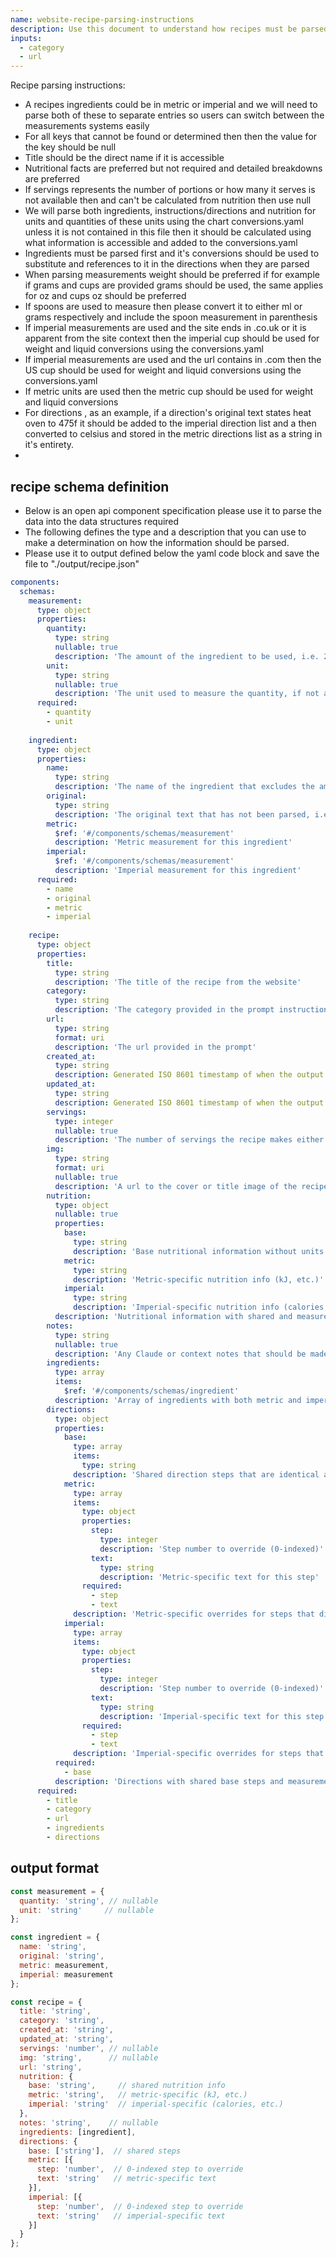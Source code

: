 ```yaml
---
name: website-recipe-parsing-instructions
description: Use this document to understand how recipes must be parsed from their html webpage source into a recipe artifact. Please use the url input below contained in the original prompt to fetch a recipe from the internet, make sure you cache the initial document to reference later. The website must be inspected for the  title, ingredients, instructions/directions and nutritional information (if available) must be identified and parsed into a standardized recipe format defined bellow. If a recipe cannot be parsed at all then a detailed explanation of what the reason should be provided as output.
inputs:
  - category
  - url
---
```


Recipe parsing instructions:
- A recipes ingredients could be in metric or imperial and we will need to parse both of these to separate entries so users can switch between the measurements systems easily
- For all keys that cannot be found or determined then then the value for the key should be null
- Title should be the direct name if it is accessible
- Nutritional facts are preferred but not required and detailed breakdowns are preferred
- If servings represents the number of portions or how many it serves is not available then and can't be calculated from nutrition then use null
- We will parse both ingredients, instructions/directions and nutrition for units and quantities of these units using the chart conversions.yaml unless it is not contained in this file then it should be calculated using what information is accessible and added to the conversions.yaml
- Ingredients must be parsed first and it's conversions should be used to substitute and references to it in the directions when they are parsed 
- When parsing measurements weight should be preferred if for example if grams and cups are provided grams should be used, the same applies for oz and cups oz should be preferred
- If spoons are used to measure then please convert it to either ml or grams respectively and include the spoon measurement in parenthesis
- If imperial measurements are used and the site ends in .co.uk or it is apparent from the site context then the imperial cup should be used for weight and liquid conversions using the conversions.yaml
- If imperial measurements are used and the url contains in .com then the US cup should be used for weight and liquid conversions using the conversions.yaml
- If metric units are used then the metric cup should be used for weight and liquid conversions
- For directions , as an example, if a direction's original text states heat oven to 475f it should be added to the imperial direction list and a then converted to celsius and stored in the metric directions list as a string in it's entirety.
- 

## recipe schema definition
- Below is an open api component specification please use it to parse the data into the data structures required
- The following defines the type and a description that you can use to make a determination on how the information should be parsed.
- Please use it to output defined below the yaml code block and save the file to "./output/recipe.json"

```yaml
components:
  schemas:
    measurement:
      type: object
      properties:
        quantity:
          type: string
          nullable: true
          description: 'The amount of the ingredient to be used, i.e. 2, or 3/4'
        unit:
          type: string
          nullable: true
          description: 'The unit used to measure the quantity, if not a measurement system but a number of items like 2 white onions then it should be null'
      required:
        - quantity
        - unit
    
    ingredient:
      type: object
      properties:
        name:
          type: string
          description: 'The name of the ingredient that excludes the amount and unit, i.e. white onion or whole wheat flour'
        original:
          type: string
          description: 'The original text that has not been parsed, i.e. 2 white onions or 3/4 cup of whole wheat flour'
        metric:
          $ref: '#/components/schemas/measurement'
          description: 'Metric measurement for this ingredient'
        imperial:
          $ref: '#/components/schemas/measurement'
          description: 'Imperial measurement for this ingredient'
      required:
        - name
        - original
        - metric
        - imperial
    
    recipe:
      type: object
      properties:
        title:
          type: string
          description: 'The title of the recipe from the website'
        category:
          type: string
          description: 'The category provided in the prompt instructions'
        url:
          type: string
          format: uri
          description: 'The url provided in the prompt'
        created_at:
          type: string
          description: Generated ISO 8601 timestamp of when the output file is created
        updated_at:
          type: string
          description: Generated ISO 8601 timestamp of when the output file is created so it can be updated in the future
        servings:
          type: integer
          nullable: true
          description: 'The number of servings the recipe makes either taken from the site or calculated using the nutrition facts and serving size'
        img:
          type: string
          format: uri
          nullable: true
          description: 'A url to the cover or title image of the recipe if it can be identified'
        nutrition:
          type: object
          nullable: true
          properties:
            base:
              type: string
              description: 'Base nutritional information without units'
            metric:
              type: string
              description: 'Metric-specific nutrition info (kJ, etc.)'
            imperial:
              type: string
              description: 'Imperial-specific nutrition info (calories, etc.)'
          description: 'Nutritional information with shared and measurement-specific content'
        notes:
          type: string
          nullable: true
          description: 'Any Claude or context notes that should be made when parsing the recipe or decisions if one of the instructions cannot be followed'
        ingredients:
          type: array
          items:
            $ref: '#/components/schemas/ingredient'
          description: 'Array of ingredients with both metric and imperial measurements'
        directions:
          type: object
          properties:
            base:
              type: array
              items:
                type: string
              description: 'Shared direction steps that are identical across measurement systems'
            metric:
              type: array
              items:
                type: object
                properties:
                  step:
                    type: integer
                    description: 'Step number to override (0-indexed)'
                  text:
                    type: string
                    description: 'Metric-specific text for this step'
                required:
                  - step
                  - text
              description: 'Metric-specific overrides for steps that differ'
            imperial:
              type: array
              items:
                type: object
                properties:
                  step:
                    type: integer
                    description: 'Step number to override (0-indexed)'
                  text:
                    type: string
                    description: 'Imperial-specific text for this step'
                required:
                  - step
                  - text
              description: 'Imperial-specific overrides for steps that differ'
          required:
            - base
          description: 'Directions with shared base steps and measurement-specific overrides'
      required:
        - title
        - category
        - url
        - ingredients
        - directions
```


## output format
```javascript
const measurement = {
  quantity: 'string', // nullable
  unit: 'string'     // nullable
};

const ingredient = {
  name: 'string',
  original: 'string',
  metric: measurement,
  imperial: measurement
};

const recipe = {
  title: 'string',
  category: 'string',
  created_at: 'string',
  updated_at: 'string',
  servings: 'number', // nullable
  img: 'string',      // nullable
  url: 'string',
  nutrition: {
    base: 'string',     // shared nutrition info
    metric: 'string',   // metric-specific (kJ, etc.)
    imperial: 'string'  // imperial-specific (calories, etc.)
  },
  notes: 'string',    // nullable
  ingredients: [ingredient],
  directions: {
    base: ['string'],  // shared steps
    metric: [{
      step: 'number',  // 0-indexed step to override
      text: 'string'   // metric-specific text
    }],
    imperial: [{
      step: 'number',  // 0-indexed step to override
      text: 'string'   // imperial-specific text
    }]
  }
};
```